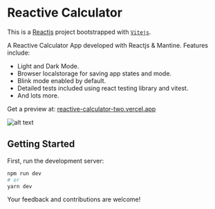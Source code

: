 # Reactive Calculator

This is a [Reactjs](https://react.dev/) project bootstrapped with [`Vitejs`](https://vitejs.dev).

A Reactive Calculator App developed with Reactjs & Mantine. Features include:

- Light and Dark Mode.
- Browser localstorage for saving app states and mode.
- Blink mode enabled by default.
- Detailed tests included using react testing library and vitest.
- And lots more.

Get a preview at:
<a href="https://reactive-calculator-two.vercel.app" target="_blank">reactive-calculator-two.vercel.app</a>

![alt text](https://github.com/realvincentuche/reactive-calculator/blob/b1ce21adae4c7f4bc8c26911a80de06a8bd2af9c/public/reactive-calculator.png)

## Getting Started

First, run the development server:

```bash
npm run dev
# or
yarn dev
```

Your feedback and contributions are welcome!
